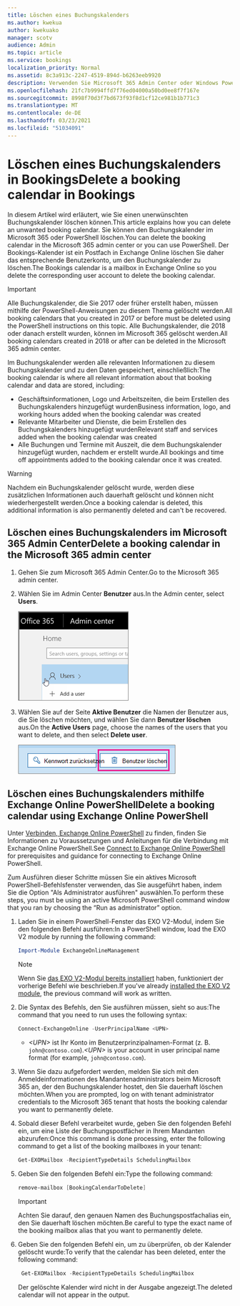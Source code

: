 ```yaml
---
title: Löschen eines Buchungskalenders
ms.author: kwekua
author: kwekuako
manager: scotv
audience: Admin
ms.topic: article
ms.service: bookings
localization_priority: Normal
ms.assetid: 8c3a913c-2247-4519-894d-b6263eeb9920
description: Verwenden Sie Microsoft 365 Admin Center oder Windows PowerShell, um Bookings-Kalender zu löschen.
ms.openlocfilehash: 21fc7b9994ffd7f76ed04000a50bd0ee8f7f167e
ms.sourcegitcommit: 8998f70d3f7bd673f93f8d1cf12ce981b1b771c3
ms.translationtype: MT
ms.contentlocale: de-DE
ms.lasthandoff: 03/23/2021
ms.locfileid: "51034091"
---
```

# <a name="delete-a-booking-calendar-in-bookings"></a><span data-ttu-id="02bac-103">Löschen eines Buchungskalenders in Bookings</span><span class="sxs-lookup"><span data-stu-id="02bac-103">Delete a booking calendar in Bookings</span></span>

<span data-ttu-id="02bac-104">In diesem Artikel wird erläutert, wie Sie einen unerwünschten Buchungskalender löschen können.</span><span class="sxs-lookup"><span data-stu-id="02bac-104">This article explains how you can delete an unwanted booking calendar.</span></span> <span data-ttu-id="02bac-105">Sie können den Buchungskalender im Microsoft 365 oder PowerShell löschen.</span><span class="sxs-lookup"><span data-stu-id="02bac-105">You can delete the booking calendar in the Microsoft 365 admin center or you can use PowerShell.</span></span> <span data-ttu-id="02bac-106">Der Bookings-Kalender ist ein Postfach in Exchange Online löschen Sie daher das entsprechende Benutzerkonto, um den Buchungskalender zu löschen.</span><span class="sxs-lookup"><span data-stu-id="02bac-106">The Bookings calendar is a mailbox in Exchange Online so you delete the corresponding user account to delete the booking calendar.</span></span>

> [!IMPORTANT]
> <span data-ttu-id="02bac-107">Alle Buchungskalender, die Sie 2017 oder früher erstellt haben, müssen mithilfe der PowerShell-Anweisungen zu diesem Thema gelöscht werden.</span><span class="sxs-lookup"><span data-stu-id="02bac-107">All booking calendars that you created in 2017 or before must be deleted using the PowerShell instructions on this topic.</span></span> <span data-ttu-id="02bac-108">Alle Buchungskalender, die 2018 oder danach erstellt wurden, können im Microsoft 365 gelöscht werden.</span><span class="sxs-lookup"><span data-stu-id="02bac-108">All booking calendars created in 2018 or after can be deleted in the Microsoft 365 admin center.</span></span>

<span data-ttu-id="02bac-109">Im Buchungskalender werden alle relevanten Informationen zu diesem Buchungskalender und zu den Daten gespeichert, einschließlich:</span><span class="sxs-lookup"><span data-stu-id="02bac-109">The booking calendar is where all relevant information about that booking calendar and data are stored, including:</span></span>

- <span data-ttu-id="02bac-110">Geschäftsinformationen, Logo und Arbeitszeiten, die beim Erstellen des Buchungskalenders hinzugefügt wurden</span><span class="sxs-lookup"><span data-stu-id="02bac-110">Business information, logo, and working hours added when the booking calendar was created</span></span>
- <span data-ttu-id="02bac-111">Relevante Mitarbeiter und Dienste, die beim Erstellen des Buchungskalenders hinzugefügt wurden</span><span class="sxs-lookup"><span data-stu-id="02bac-111">Relevant staff and services added when the booking calendar was created</span></span>
- <span data-ttu-id="02bac-112">Alle Buchungen und Termine mit Auszeit, die dem Buchungskalender hinzugefügt wurden, nachdem er erstellt wurde.</span><span class="sxs-lookup"><span data-stu-id="02bac-112">All bookings and time off appointments added to the booking calendar once it was created.</span></span>

> [!WARNING]
> <span data-ttu-id="02bac-113">Nachdem ein Buchungskalender gelöscht wurde, werden diese zusätzlichen Informationen auch dauerhaft gelöscht und können nicht wiederhergestellt werden.</span><span class="sxs-lookup"><span data-stu-id="02bac-113">Once a booking calendar is deleted, this additional information is also permanently deleted and can't be recovered.</span></span>

## <a name="delete-a-booking-calendar-in-the-microsoft-365-admin-center"></a><span data-ttu-id="02bac-114">Löschen eines Buchungskalenders im Microsoft 365 Admin Center</span><span class="sxs-lookup"><span data-stu-id="02bac-114">Delete a booking calendar in the Microsoft 365 admin center</span></span>

1. <span data-ttu-id="02bac-115">Gehen Sie zum Microsoft 365 Admin Center.</span><span class="sxs-lookup"><span data-stu-id="02bac-115">Go to the Microsoft 365 admin center.</span></span>

1. <span data-ttu-id="02bac-116">Wählen Sie im Admin Center **Benutzer** aus.</span><span class="sxs-lookup"><span data-stu-id="02bac-116">In the Admin center, select **Users**.</span></span>

   ![Abbildung der Benutzerbenutzeroberfläche im Microsoft 365 Admin Center](../media/bookings-admin-center-users.png)

1. <span data-ttu-id="02bac-118">Wählen Sie auf der Seite **Aktive Benutzer** die Namen der Benutzer aus, die Sie löschen möchten, und wählen Sie dann **Benutzer löschen** aus.</span><span class="sxs-lookup"><span data-stu-id="02bac-118">On the **Active Users** page, choose the names of the users that you want to delete, and then select **Delete user**.</span></span>

   ![Abbildung der Benutzerbenutzeroberfläche löschen in Microsoft 365 Admin Center](../media/bookings-delete-user.png)

## <a name="delete-a-booking-calendar-using-exchange-online-powershell"></a><span data-ttu-id="02bac-120">Löschen eines Buchungskalenders mithilfe Exchange Online PowerShell</span><span class="sxs-lookup"><span data-stu-id="02bac-120">Delete a booking calendar using Exchange Online PowerShell</span></span>

<span data-ttu-id="02bac-121">Unter [Verbinden, Exchange Online PowerShell](/powershell/exchange/exchange-online-powershell-v2?view=exchange-ps) zu finden, finden Sie Informationen zu Voraussetzungen und Anleitungen für die Verbindung mit Exchange Online PowerShell.</span><span class="sxs-lookup"><span data-stu-id="02bac-121">See [Connect to Exchange Online PowerShell](/powershell/exchange/exchange-online-powershell-v2?view=exchange-ps) for prerequisites and guidance for connecting to Exchange Online PowerShell.</span></span>

<span data-ttu-id="02bac-122">Zum Ausführen dieser Schritte müssen Sie ein aktives Microsoft PowerShell-Befehlsfenster verwenden, das Sie ausgeführt haben, indem Sie die Option "Als Administrator ausführen" auswählen.</span><span class="sxs-lookup"><span data-stu-id="02bac-122">To perform these steps, you must be using an active Microsoft PowerShell command window that you ran by choosing the “Run as administrator” option.</span></span>

1. <span data-ttu-id="02bac-123">Laden Sie in einem PowerShell-Fenster das EXO V2-Modul, indem Sie den folgenden Befehl ausführen:</span><span class="sxs-lookup"><span data-stu-id="02bac-123">In a PowerShell window, load the EXO V2 module by running the following command:</span></span>

   ```powershell
   Import-Module ExchangeOnlineManagement
   ```

   > [!NOTE]
   > <span data-ttu-id="02bac-124">Wenn Sie [das EXO V2-Modul bereits installiert](/powershell/exchange/exchange-online-powershell-v2?view=exchange-ps#install-and-maintain-the-exo-v2-module) haben, funktioniert der vorherige Befehl wie beschrieben.</span><span class="sxs-lookup"><span data-stu-id="02bac-124">If you've already [installed the EXO V2 module](/powershell/exchange/exchange-online-powershell-v2?view=exchange-ps#install-and-maintain-the-exo-v2-module), the previous command will work as written.</span></span>
   
2. <span data-ttu-id="02bac-125">Die Syntax des Befehls, den Sie ausführen müssen, sieht so aus:</span><span class="sxs-lookup"><span data-stu-id="02bac-125">The command that you need to run uses the following syntax:</span></span>

   ```powershell
   Connect-ExchangeOnline -UserPrincipalName <UPN> 
   ```

   - <span data-ttu-id="02bac-126">_\<UPN\>_ ist Ihr Konto im Benutzerprinzipalnamen-Format (z. B. `john@contoso.com`).</span><span class="sxs-lookup"><span data-stu-id="02bac-126">_\<UPN\>_ is your account in user principal name format (for example, `john@contoso.com`).</span></span>

3. <span data-ttu-id="02bac-127">Wenn Sie dazu aufgefordert werden, melden Sie sich mit den Anmeldeinformationen des Mandantenadministrators beim Microsoft 365 an, der den Buchungskalender hostet, den Sie dauerhaft löschen möchten.</span><span class="sxs-lookup"><span data-stu-id="02bac-127">When you are prompted, log on with tenant administrator credentials to the Microsoft 365 tenant that hosts the booking calendar you want to permanently delete.</span></span>

4. <span data-ttu-id="02bac-128">Sobald dieser Befehl verarbeitet wurde, geben Sie den folgenden Befehl ein, um eine Liste der Buchungspostfächer in Ihrem Mandanten abzurufen:</span><span class="sxs-lookup"><span data-stu-id="02bac-128">Once this command is done processing, enter the following command to get a list of the booking mailboxes in your tenant:</span></span>

   ```powershell
   Get-EXOMailbox -RecipientTypeDetails SchedulingMailbox
   ```

5. <span data-ttu-id="02bac-129">Geben Sie den folgenden Befehl ein:</span><span class="sxs-lookup"><span data-stu-id="02bac-129">Type the following command:</span></span>

   ```powershell
   remove-mailbox [BookingCalendarToDelete]
   ```

   > [!IMPORTANT]
   > <span data-ttu-id="02bac-130">Achten Sie darauf, den genauen Namen des Buchungspostfachalias ein, den Sie dauerhaft löschen möchten.</span><span class="sxs-lookup"><span data-stu-id="02bac-130">Be careful to type the exact name of the booking mailbox alias that you want to permanently delete.</span></span>

6. <span data-ttu-id="02bac-131">Geben Sie den folgenden Befehl ein, um zu überprüfen, ob der Kalender gelöscht wurde:</span><span class="sxs-lookup"><span data-stu-id="02bac-131">To verify that the calendar has been deleted, enter the following command:</span></span>

   ```powershell
    Get-EXOMailbox -RecipientTypeDetails SchedulingMailbox
   ```

   <span data-ttu-id="02bac-132">Der gelöschte Kalender wird nicht in der Ausgabe angezeigt.</span><span class="sxs-lookup"><span data-stu-id="02bac-132">The deleted calendar will not appear in the output.</span></span>
